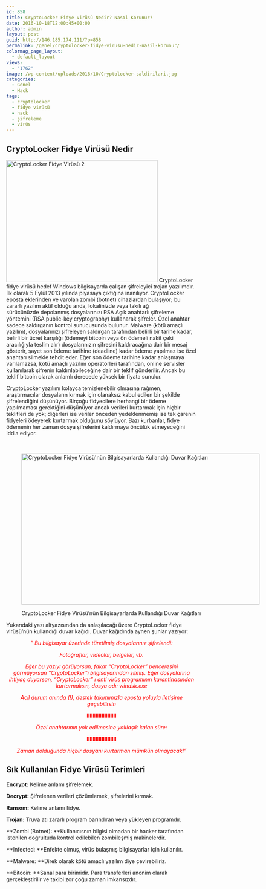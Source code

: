 ```yaml
---
id: 858
title: CryptoLocker Fidye Virüsü Nedir? Nasıl Korunur?
date: 2016-10-18T12:00:45+00:00
author: admin
layout: post
guid: http://146.185.174.111/?p=858
permalink: /genel/cryptolocker-fidye-virusu-nedir-nasil-korunur/
colormag_page_layout:
  - default_layout
views:
  - "1762"
image: /wp-content/uploads/2016/10/Cryptolocker-saldirilari.jpg
categories:
  - Genel
  - Hack
tags:
  - cryptolocker
  - fidye virüsü
  - hack
  - şifreleme
  - virüs
---
```

## CryptoLocker Fidye Virüsü Nedir

<img class="alignright wp-image-861" src="http://146.185.174.111/wp-content/uploads/2016/10/cryptolocker-2-0.png" alt="CryptoLocker Fidye Virüsü 2" width="400" height="323" srcset="http://localhost:8080/mysite/wp-content/uploads/2016/10/cryptolocker-2-0.png 581w, http://localhost:8080/mysite/wp-content/uploads/2016/10/cryptolocker-2-0-300x242.png 300w" sizes="(max-width: 400px) 100vw, 400px" /> CryptoLocker fidye virüsü hedef Windows bilgisayarda çalışan şifreleyici trojan yazılımdır. İlk olarak 5 Eylül 2013 yılında piyasaya çıktığına inanılıyor. CryptoLocker eposta eklerinden ve varolan zombi (botnet) cihazlardan bulaşıyor; bu zararlı yazılım aktif olduğu anda, lokalinizde veya takılı ağ sürücünüzde depolanmış dosyalarınızı RSA Açık anahtarlı şifreleme yöntemini (RSA public-key cryptography) kullanarak şifreler. Özel anahtar sadece saldırganın kontrol sunucusunda bulunur. Malware (kötü amaçlı yazılım), dosyalarınızı şifreleyen saldırgan tarafından belirli bir tarihe kadar, belirli bir ücret karşılığı (ödemeyi bitcoin veya ön ödemeli nakit çeki aracılığıyla teslim alır) dosyalarınızın şifresini kaldıracağına dair bir mesaj gösterir, şayet son ödeme tarihine (deadline) kadar ödeme yapılmaz ise özel anahtarı silmekle tehdit eder. Eğer son ödeme tarihine kadar anlaşmaya varılamazsa, kötü amaçlı yazılım operatörleri tarafından, online servisler kullanılarak şifrenin kaldırılabileceğine dair bir teklif gönderilir. Ancak bu teklif bitcoin olarak anlamlı derecede yüksek bir fiyata sunulur.

CryptoLocker yazılımı kolayca temizlenebilir olmasına rağmen, araştırmacılar dosyaların kırmak için olanaksız kabul edilen bir şekilde şifrelendiğini düşünüyor. Birçoğu fidyecilere herhangi bir ödeme yapılmaması gerektiğini düşünüyor ancak verileri kurtarmak için hiçbir teklifleri de yok; diğerleri ise veriler önceden yedeklenmemiş ise tek çarenin fidyeleri ödeyerek kurtarmak olduğunu söylüyor. Bazı kurbanlar, fidye ödemenin her zaman dosya şifrelerini kaldırmaya öncülük etmeyeceğini iddia ediyor.

&nbsp;<figure id="attachment_860" aria-describedby="caption-attachment-860" style="width: 630px" class="wp-caption aligncenter">

[<img class="wp-image-860 size-full" src="http://146.185.174.111/wp-content/uploads/2016/10/cryptolocker-wallpaper.png" alt="CryptoLocker Fidye Virüsü'nün Bilgisayarlarda Kullandığı Duvar Kağıtları" width="630" height="400" srcset="http://localhost:8080/mysite/wp-content/uploads/2016/10/cryptolocker-wallpaper.png 630w, http://localhost:8080/mysite/wp-content/uploads/2016/10/cryptolocker-wallpaper-300x190.png 300w" sizes="(max-width: 630px) 100vw, 630px" />](http://146.185.174.111/wp-content/uploads/2016/10/cryptolocker-wallpaper.png)<figcaption id="caption-attachment-860" class="wp-caption-text">CryptoLocker Fidye Virüsü&#8217;nün Bilgisayarlarda Kullandığı Duvar Kağıtları</figcaption></figure> 

Yukarıdaki yazı altyazısından da anlaşılacağı üzere CryptoLocker fidye virüsü&#8217;nün kullandığı duvar kağıdı. Duvar kağıdında aynen şunlar yazıyor:

<p style="text-align: center;">
  <span style="color: #ff0000;"><em>&#8221; Bu bilgisayar üzerinde türetilmiş dosyalarınız şifrelendi: </em></span>
</p>

<p style="text-align: center;">
  <span style="color: #ff0000;"><em>Fotoğraflar, videolar, belgeler, vb.</em></span>
</p>

<p style="text-align: center;">
  <span style="color: #ff0000;"><em>Eğer bu yazıyı görüyorsan, fakat &#8220;CryptoLocker&#8221; penceresini görmüyorsan &#8220;CryptoLocker&#8221;ı bilgisayarından silmiş. Eğer dosyalarına ihtiyaç duyarsan, &#8220;CryptoLocker&#8221; ı anti virüs programının karantinasından kurtarmalısın, dosya adı: windsk.exe</em></span>
</p>

<p style="text-align: center;">
  <span style="color: #ff0000;"><em>Acil durum anında (!), destek takımımızla eposta yoluyla iletişime geçebilirsin</em></span>
</p>

<p style="text-align: center;">
  <span style="color: #ff0000;"><strong>IIIIIIIIIIIIIIIIIIII</strong></span>
</p>

<p style="text-align: center;">
  <span style="color: #ff0000;"><em>Özel anahtarının yok edilmesine yaklaşık kalan süre:</em></span>
</p>

<p style="text-align: center;">
  <span style="color: #ff0000;"><strong>IIIIIIIIIIIIIIIIIIII</strong></span>
</p>

<p style="text-align: center;">
  <span style="color: #ff0000;"><em>Zaman dolduğunda hiçbir dosyanı kurtarman mümkün olmayacak!&#8221;</em></span>
</p>

## Sık Kullanılan Fidye Virüsü Terimleri

**Encrypt:** Kelime anlamı şifrelemek.

**Decrypt:** Şifrelenen verileri çözümlemek, şifrelerini kırmak.

**Ransom:** Kelime anlamı fidye.

**Trojan:** Truva atı zararlı program barındıran veya yükleyen programdır.

**Zombi (Botnet): **Kullanıcısnın bilgisi olmadan bir hacker tarafından istenilen doğrultuda kontrol edilebilen zombileşmiş makinelerdir.

**Infected: **Enfekte olmuş, virüs bulaşmış bilgisayarlar için kullanılır.

**Malware: **Direk olarak kötü amaçlı yazılım diye çevirebiliriz.

**Bitcoin: **Sanal para birimidir. Para transferleri anonim olarak gerçekleştirilir ve takibi zor çoğu zaman imkansızdır.